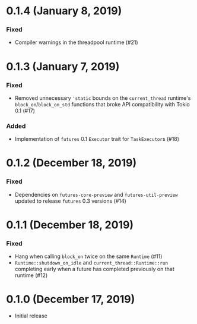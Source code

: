 # 0.1.4 (January 8, 2019)

### Fixed

- Compiler warnings in the threadpool runtime (#21)

# 0.1.3 (January 7, 2019)

### Fixed

- Removed unnecessary `'static` bounds on the `current_thread` runtime's
  `block_on`/`block_on_std` functions that broke API compatibility with Tokio
  0.1 (#17)

### Added

- Implementation of `futures` 0.1 `Executor` trait for `TaskExecutor`s (#18)

# 0.1.2 (December 18, 2019)

### Fixed

- Dependencies on `futures-core-preview` and `futures-util-preview` updated to
  release `futures` 0.3 versions (#14)

# 0.1.1 (December 18, 2019)

### Fixed

- Hang when calling `block_on` twice on the same `Runtime` (#11)
- `Runtime::shutdown_on_idle` and `current_thread::Runtime::run` completing
  early when a future has completed previously on that runtime (#12)

# 0.1.0 (December 17, 2019)

- Initial release

